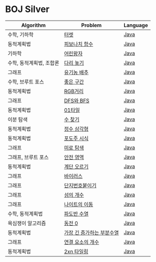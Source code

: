# BOJ Silver

| Algorithm | Problem | Language |
|-----------|---------|----------|
| 수학, 기하학 | [터렛](https://www.acmicpc.net/problem/1002) | [Java](./BOJ1002.java) |
| 동적계획법 | [피보나치 함수](https://www.acmicpc.net/problem/1003) | [Java](./BOJ1003.java) |
| 기하학 | [어린왕자](https://www.acmicpc.net/problem/1004) | [Java](./BOJ1004.java) |
| 수학, 동적계획법, 조합론 | [다리 놓기](https://www.acmicpc.net/problem/1010) | [Java](./BOJ1010.java) |
| 그래프 | [유기농 배추](https://www.acmicpc.net/problem/1012) | [Java](./BOJ1012.java) |
| 수학, 브루트 포스 | [좋은 구간](https://www.acmicpc.net/problem/1059) | [Java](./BOJ1059.java) |
| 동적계획법 | [RGB거리](https://www.acmicpc.net/problem/1149) | [Java](./BOJ1149.java) |
| 그래프 | [DFS와 BFS](https://www.acmicpc.net/problem/1260) | [Java](./BOJ1260.java) |
| 동적계획법 | [01타일](https://www.acmicpc.net/problem/1904) | [Java](./BOJ1904.java) |
| 이분 탐색 | [수 찾기](https://www.acmicpc.net/problem/1920) | [Java](./BOJ1920.java) |
| 동적계획법 | [정수 삼각형](https://www.acmicpc.net/problem/1932) | [Java](./BOJ1932.java) |
| 동적계획법 | [포도주 시식](https://www.acmicpc.net/problem/2156) | [Java](./BOJ2156.java) |
| 그래프 | [미로 탐색](https://www.acmicpc.net/problem/2178) | [Java](./BOJ2178.java) |
| 그래프, 브루트 포스 | [안전 영역](https://www.acmicpc.net/problem/2468) | [Java](./BOJ2468.java) |
| 동적계획법 | [계단 오르기](https://www.acmicpc.net/problem/2579) | [Java](./BOJ2579.java) |
| 그래프 | [바이러스](https://www.acmicpc.net/problem/2606) | [Java](./BOJ2606.java) |
| 그래프 | [단지번호붙이기](https://www.acmicpc.net/problem/2667) | [Java](./BOJ2667.java) |
| 그래프 | [섬의 개수](https://www.acmicpc.net/problem/4963) | [Java](./BOJ4963.java) |
| 그래프 | [나이트의 이동](https://www.acmicpc.net/problem/7562) | [Java](./BOJ7562.java) |
| 수학, 동적계획법 | [파도반 수열](https://www.acmicpc.net/problem/9461) | [Java](./BOJ9461.java) |
| 욕심쟁이 알고리즘 | [동전 0](https://www.acmicpc.net/problem/11047) | [Java](./BOJ11047.java)
| 동적계획법 | [가장 긴 증가하는 부분수열](https://www.acmicpc.net/problem/11053) | [Java](./BOJ11053.java) |
| 그래프 | [연결 요소의 개수](https://www.acmicpc.net/problem/11724) | [Java](./BOJ11724.java) |
| 동적계획법 | [2xn 타일링](https://www.acmicpc.net/problem/11726) | [Java](./BOJ11726.java) |